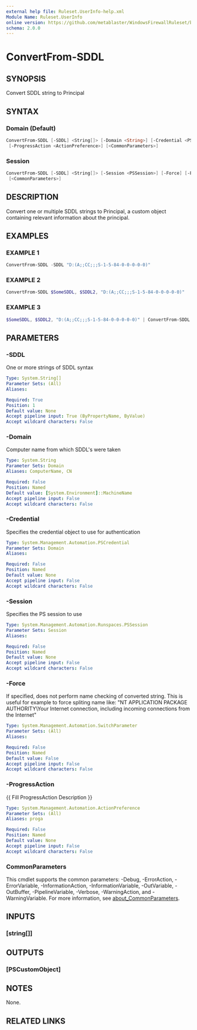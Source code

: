 ```yaml
---
external help file: Ruleset.UserInfo-help.xml
Module Name: Ruleset.UserInfo
online version: https://github.com/metablaster/WindowsFirewallRuleset/blob/master/Modules/Ruleset.UserInfo/Help/en-US/ConvertFrom-SDDL.md
schema: 2.0.0
---
```


# ConvertFrom-SDDL

## SYNOPSIS

Convert SDDL string to Principal

## SYNTAX

### Domain (Default)

```powershell
ConvertFrom-SDDL [-SDDL] <String[]> [-Domain <String>] [-Credential <PSCredential>] [-Force]
 [-ProgressAction <ActionPreference>] [<CommonParameters>]
```

### Session

```powershell
ConvertFrom-SDDL [-SDDL] <String[]> [-Session <PSSession>] [-Force] [-ProgressAction <ActionPreference>]
 [<CommonParameters>]
```

## DESCRIPTION

Convert one or multiple SDDL strings to Principal, a custom object containing
relevant information about the principal.

## EXAMPLES

### EXAMPLE 1

```powershell
ConvertFrom-SDDL -SDDL "D:(A;;CC;;;S-1-5-84-0-0-0-0-0)"
```

### EXAMPLE 2

```powershell
ConvertFrom-SDDL $SomeSDDL, $SDDL2, "D:(A;;CC;;;S-1-5-84-0-0-0-0-0)"
```

### EXAMPLE 3

```powershell
$SomeSDDL, $SDDL2, "D:(A;;CC;;;S-1-5-84-0-0-0-0-0)" | ConvertFrom-SDDL
```

## PARAMETERS

### -SDDL

One or more strings of SDDL syntax

```yaml
Type: System.String[]
Parameter Sets: (All)
Aliases:

Required: True
Position: 1
Default value: None
Accept pipeline input: True (ByPropertyName, ByValue)
Accept wildcard characters: False
```

### -Domain

Computer name from which SDDL's were taken

```yaml
Type: System.String
Parameter Sets: Domain
Aliases: ComputerName, CN

Required: False
Position: Named
Default value: [System.Environment]::MachineName
Accept pipeline input: False
Accept wildcard characters: False
```

### -Credential

Specifies the credential object to use for authentication

```yaml
Type: System.Management.Automation.PSCredential
Parameter Sets: Domain
Aliases:

Required: False
Position: Named
Default value: None
Accept pipeline input: False
Accept wildcard characters: False
```

### -Session

Specifies the PS session to use

```yaml
Type: System.Management.Automation.Runspaces.PSSession
Parameter Sets: Session
Aliases:

Required: False
Position: Named
Default value: None
Accept pipeline input: False
Accept wildcard characters: False
```

### -Force

If specified, does not perform name checking of converted string.
This is useful for example to force spliting name like:
"NT APPLICATION PACKAGE AUTHORITY\Your Internet connection, including incoming connections from the Internet"

```yaml
Type: System.Management.Automation.SwitchParameter
Parameter Sets: (All)
Aliases:

Required: False
Position: Named
Default value: False
Accept pipeline input: False
Accept wildcard characters: False
```

### -ProgressAction

{{ Fill ProgressAction Description }}

```yaml
Type: System.Management.Automation.ActionPreference
Parameter Sets: (All)
Aliases: proga

Required: False
Position: Named
Default value: None
Accept pipeline input: False
Accept wildcard characters: False
```

### CommonParameters

This cmdlet supports the common parameters: -Debug, -ErrorAction, -ErrorVariable, -InformationAction, -InformationVariable, -OutVariable, -OutBuffer, -PipelineVariable, -Verbose, -WarningAction, and -WarningVariable. For more information, see [about_CommonParameters](http://go.microsoft.com/fwlink/?LinkID=113216).

## INPUTS

### [string[]]

## OUTPUTS

### [PSCustomObject]

## NOTES

None.

## RELATED LINKS
